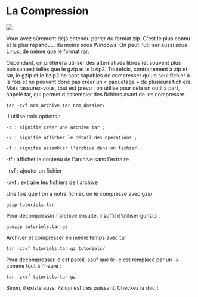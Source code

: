 # La Compression

![](https://camo.githubusercontent.com/38aef17a066c537ef54a629e770896f6a195f9aa/68747470733a2f2f696d67732e786b63642e636f6d2f636f6d6963732f7461722e706e67)

Vous avez sûrement déjà entendu parler du format zip. C'est le plus connu et le plus répandu… du moins sous Windows. On peut l'utiliser aussi sous Linux, de même que le format rar.

Cependant, on préfèrera utiliser des alternatives libres (et souvent plus puissantes) telles que le gzip et le bzip2. Toutefois, contrairement à zip et rar, le gzip et le bzip2 ne sont capables de compresser qu'un seul fichier à la fois et ne peuvent donc pas créer un « paquetage » de plusieurs fichiers.
Mais rassurez-vous, tout est prévu : on utilise pour cela un outil à part, appelé tar, qui permet d'assembler des fichiers avant de les compresser.

`tar -cvf nom_archive.tar nom_dossier/`

J'utilise trois options :

    -c : signifie créer une archive tar ;

    -v : signifie afficher le détail des opérations ;

    -f : signifie assembler l'archive dans un fichier.


-tf : afficher le contenu de l'archive sans l'extraire

-rvf : ajouter un fichier

-xvf : extraire les fichiers de l'archive


Une fois que l'on a notre fichier, on le compresse avec gzip.

`gzip tutoriels.tar`

Pour décompresser l'archive ensuite, il suffit d'utiliser gunzip :

`gunzip tutoriels.tar.gz`


Archiver et compresser en même temps avec tar

`tar -zcvf tutoriels.tar.gz tutoriels/`

Pour décompresser, c'est pareil, sauf que le -c est remplacé par un -x comme tout à l'heure :

`tar -zxvf tutoriels.tar.gz`


Sinon, il existe aussi 7z qui est tres puissant. Checkez la doc !
